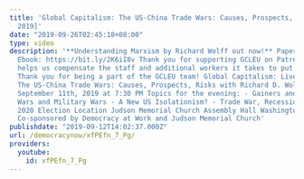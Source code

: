 ```yaml
---
title: 'Global Capitalism: The US-China Trade Wars: Causes, Prospects, Risks [September
  2019]'
date: "2019-09-26T02:45:18+08:00"
type: video
description: '**Understanding Marxism by Richard Wolff out now!** Paperback: http://bit.ly/2BH0lkL
  Ebook: https://bit.ly/2K6iI8v Thank you for supporting GCLEU on Patreon! Your support
  helps us compensate the staff and additional workers it takes to put event together.
  Thank you for being a part of the GCLEU team! Global Capitalism: Live Economic Update
  The US-China Trade Wars: Causes, Prospects, Risks with Richard D. Wolff Wednesday,
  September 11th, 2019 at 7:30 PM Topics for the evening: - Gainers and Losers - Trade
  Wars and Military Wars - A New US Isolationism? - Trade War, Recession, and the
  2020 Election Location Judson Memorial Church Assembly Hall Washington Square, Manhattan
  Co-sponsored by Democracy at Work and Judson Memorial Church'
publishdate: "2019-09-12T14:02:37.000Z"
url: /democracynow/xfPEfn_7_Pg/
providers:
  youtube:
    id: xfPEfn_7_Pg
---
```

